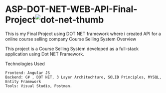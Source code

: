# ASP-DOT-NET-WEB-API-Final-Project![dot-net-thumb](https://github.com/MorolShohan/DOT-NET-FINAL-PROJECT/assets/81808177/28462b22-56ca-4c72-b14c-3051cc377920)
This is my Final Project using DOT NET framework where i created API for a online course selling company 
Course Selling System
Overview

This project is a Course Selling System developed as a full-stack application using Dot NET Framework.

Technologies Used

    Frontend: Angular JS
    Backend: C# , DOT NET, 3 Layer Architechture, SOLID Principles, MYSQL, Entity Framework
    Tools: Visual Studio, Postman.
